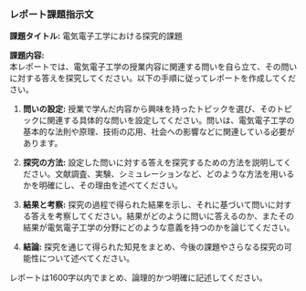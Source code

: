 ### レポート課題指示文

**課題タイトル:** 電気電子工学における探究的課題

**課題内容:**  
本レポートでは、電気電子工学の授業内容に関連する問いを自ら立て、その問いに対する答えを探究してください。以下の手順に従ってレポートを作成してください。

1. **問いの設定:** 授業で学んだ内容から興味を持ったトピックを選び、そのトピックに関連する具体的な問いを設定してください。問いは、電気電子工学の基本的な法則や原理、技術の応用、社会への影響などに関連している必要があります。

2. **探究の方法:** 設定した問いに対する答えを探究するための方法を説明してください。文献調査、実験、シミュレーションなど、どのような方法を用いるかを明確にし、その理由を述べてください。

3. **結果と考察:** 探究の過程で得られた結果を示し、それに基づいて問いに対する答えを考察してください。結果がどのように問いに答えるのか、またその結果が電気電子工学の分野にどのような意義を持つのかを論じてください。

4. **結論:** 探究を通じて得られた知見をまとめ、今後の課題やさらなる探究の可能性について述べてください。

レポートは1600字以内でまとめ、論理的かつ明確に記述してください。